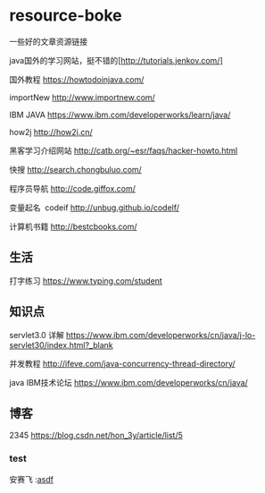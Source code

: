 # resource-boke
一些好的文章资源链接

java国外的学习网站，挺不错的[http://tutorials.jenkov.com/] 

国外教程 https://howtodoinjava.com/

importNew http://www.importnew.com/

IBM JAVA https://www.ibm.com/developerworks/learn/java/

how2j http://how2j.cn/

黑客学习介绍网站 http://catb.org/~esr/faqs/hacker-howto.html  

快搜 http://search.chongbuluo.com/

程序员导航 http://code.giffox.com/

变量起名  codeif http://unbug.github.io/codelf/

计算机书籍 http://bestcbooks.com/
## 生活
打字练习 https://www.typing.com/student


## 知识点
servlet3.0 详解 https://www.ibm.com/developerworks/cn/java/j-lo-servlet30/index.html?_blank

并发教程 http://ifeve.com/java-concurrency-thread-directory/

java IBM技术论坛 https://www.ibm.com/developerworks/cn/java/

## 博客
2345 https://blog.csdn.net/hon_3y/article/list/5

### test
安赛飞 :<a href="https://www.baidu.com" target="_blank">asdf</a>




